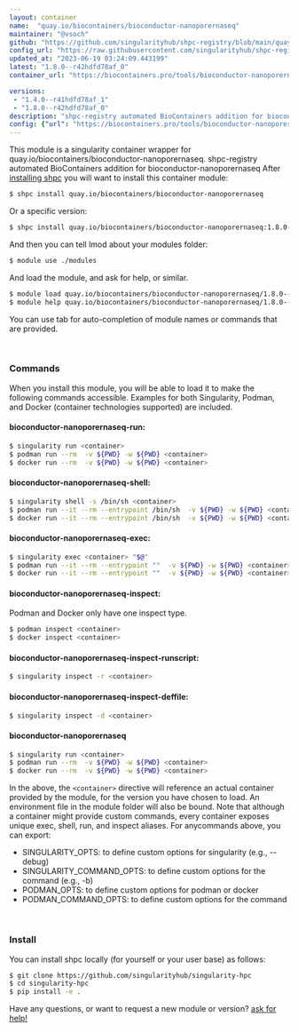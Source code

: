 ```yaml
---
layout: container
name:  "quay.io/biocontainers/bioconductor-nanoporernaseq"
maintainer: "@vsoch"
github: "https://github.com/singularityhub/shpc-registry/blob/main/quay.io/biocontainers/bioconductor-nanoporernaseq/container.yaml"
config_url: "https://raw.githubusercontent.com/singularityhub/shpc-registry/main/quay.io/biocontainers/bioconductor-nanoporernaseq/container.yaml"
updated_at: "2023-06-19 03:24:09.443199"
latest: "1.8.0--r42hdfd78af_0"
container_url: "https://biocontainers.pro/tools/bioconductor-nanoporernaseq"

versions:
 - "1.4.0--r41hdfd78af_1"
 - "1.8.0--r42hdfd78af_0"
description: "shpc-registry automated BioContainers addition for bioconductor-nanoporernaseq"
config: {"url": "https://biocontainers.pro/tools/bioconductor-nanoporernaseq", "maintainer": "@vsoch", "description": "shpc-registry automated BioContainers addition for bioconductor-nanoporernaseq", "latest": {"1.8.0--r42hdfd78af_0": "sha256:4eeccde6a68cd68e2b102961be764942ca98c1eb243cc57a94c34b48c4ce95de"}, "tags": {"1.4.0--r41hdfd78af_1": "sha256:e80063750fa419a75450e42284a726f3385473d60d3a8e91d5444dbe56c60e2a", "1.8.0--r42hdfd78af_0": "sha256:4eeccde6a68cd68e2b102961be764942ca98c1eb243cc57a94c34b48c4ce95de"}, "docker": "quay.io/biocontainers/bioconductor-nanoporernaseq"}
---
```


This module is a singularity container wrapper for quay.io/biocontainers/bioconductor-nanoporernaseq.
shpc-registry automated BioContainers addition for bioconductor-nanoporernaseq
After [installing shpc](#install) you will want to install this container module:


```bash
$ shpc install quay.io/biocontainers/bioconductor-nanoporernaseq
```

Or a specific version:

```bash
$ shpc install quay.io/biocontainers/bioconductor-nanoporernaseq:1.8.0--r42hdfd78af_0
```

And then you can tell lmod about your modules folder:

```bash
$ module use ./modules
```

And load the module, and ask for help, or similar.

```bash
$ module load quay.io/biocontainers/bioconductor-nanoporernaseq/1.8.0--r42hdfd78af_0
$ module help quay.io/biocontainers/bioconductor-nanoporernaseq/1.8.0--r42hdfd78af_0
```

You can use tab for auto-completion of module names or commands that are provided.

<br>

### Commands

When you install this module, you will be able to load it to make the following commands accessible.
Examples for both Singularity, Podman, and Docker (container technologies supported) are included.

#### bioconductor-nanoporernaseq-run:

```bash
$ singularity run <container>
$ podman run --rm  -v ${PWD} -w ${PWD} <container>
$ docker run --rm  -v ${PWD} -w ${PWD} <container>
```

#### bioconductor-nanoporernaseq-shell:

```bash
$ singularity shell -s /bin/sh <container>
$ podman run --it --rm --entrypoint /bin/sh  -v ${PWD} -w ${PWD} <container>
$ docker run --it --rm --entrypoint /bin/sh  -v ${PWD} -w ${PWD} <container>
```

#### bioconductor-nanoporernaseq-exec:

```bash
$ singularity exec <container> "$@"
$ podman run --it --rm --entrypoint ""  -v ${PWD} -w ${PWD} <container> "$@"
$ docker run --it --rm --entrypoint ""  -v ${PWD} -w ${PWD} <container> "$@"
```

#### bioconductor-nanoporernaseq-inspect:

Podman and Docker only have one inspect type.

```bash
$ podman inspect <container>
$ docker inspect <container>
```

#### bioconductor-nanoporernaseq-inspect-runscript:

```bash
$ singularity inspect -r <container>
```

#### bioconductor-nanoporernaseq-inspect-deffile:

```bash
$ singularity inspect -d <container>
```



#### bioconductor-nanoporernaseq

```bash
$ singularity run <container>
$ podman run --rm  -v ${PWD} -w ${PWD} <container>
$ docker run --rm  -v ${PWD} -w ${PWD} <container>
```


In the above, the `<container>` directive will reference an actual container provided
by the module, for the version you have chosen to load. An environment file in the
module folder will also be bound. Note that although a container
might provide custom commands, every container exposes unique exec, shell, run, and
inspect aliases. For anycommands above, you can export:

 - SINGULARITY_OPTS: to define custom options for singularity (e.g., --debug)
 - SINGULARITY_COMMAND_OPTS: to define custom options for the command (e.g., -b)
 - PODMAN_OPTS: to define custom options for podman or docker
 - PODMAN_COMMAND_OPTS: to define custom options for the command

<br>

### Install

You can install shpc locally (for yourself or your user base) as follows:

```bash
$ git clone https://github.com/singularityhub/singularity-hpc
$ cd singularity-hpc
$ pip install -e .
```

Have any questions, or want to request a new module or version? [ask for help!](https://github.com/singularityhub/singularity-hpc/issues)